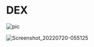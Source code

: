 # DEX 





![pic](https://user-images.githubusercontent.com/3880512/188344783-a47ed789-065c-4aec-bb02-0132c9215995.png)


![Screenshot_20220720-055125](https://user-images.githubusercontent.com/3880512/187183076-e7a14f25-f227-49f2-9abb-fb3858b46951.png)







